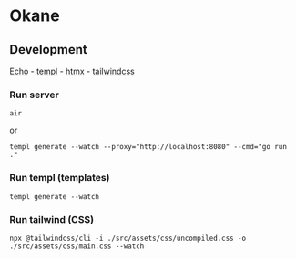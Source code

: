 # Okane

## Development

[Echo](https://echo.labstack.com/) - [templ](https://templ.guide/) - [htmx](https://htmx.org/) - [tailwindcss](https://tailwindcss.com/)

### Run server

`air`

or

`templ generate --watch --proxy="http://localhost:8080" --cmd="go run ."`

### Run templ (templates)

`templ generate --watch`

### Run tailwind (CSS)

`npx @tailwindcss/cli -i ./src/assets/css/uncompiled.css -o ./src/assets/css/main.css --watch`

